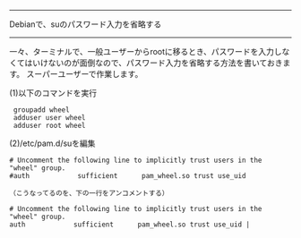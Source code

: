 


**************************************************


Debianで、suのパスワード入力を省略する


**************************************************


一々、ターミナルで、一般ユーザーからrootに移るとき、パスワードを入力しなくてはいけないのが面倒なので、パスワード入力を省略する方法を書いておきます。
スーパーユーザーで作業します。

(1)以下のコマンドを実行

```
 groupadd wheel
 adduser user wheel
 adduser root wheel
```
(2)/etc/pam.d/suを編集

```
# Uncomment the following line to implicitly trust users in the "wheel" group.
#auth            sufficient      pam_wheel.so trust use_uid

（こうなってるのを、下の一行をアンコメントする）

# Uncomment the following line to implicitly trust users in the "wheel" group.
auth            sufficient      pam_wheel.so trust use_uid |
```
 
